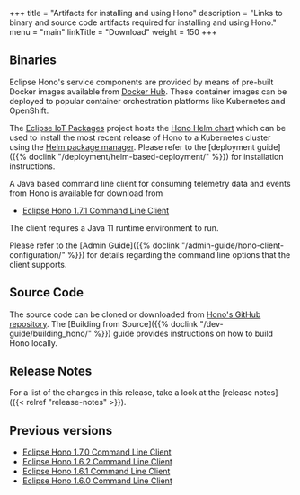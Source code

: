+++
title = "Artifacts for installing and using Hono"
description = "Links to binary and source code artifacts required for installing and using Hono."
menu = "main"
linkTitle = "Download"
weight = 150
+++

## Binaries

Eclipse Hono's service components are provided by means of pre-built Docker images available from
[Docker Hub](https://hub.docker.com/u/eclipse/). These container images can be deployed to popular
container orchestration platforms like Kubernetes and OpenShift.

The [Eclipse IoT Packages](https://www.eclipse.org/packages/) project hosts the
[Hono Helm chart](https://github.com/eclipse/packages/tree/master/charts/hono)
which can be used to install the most recent release of Hono to a Kubernetes cluster
using the [Helm package manager](https://helm.sh).
Please refer to the [deployment guide]({{% doclink "/deployment/helm-based-deployment/" %}})
for installation instructions.

A Java based command line client for consuming telemetry data and events from Hono is available for download from

* [Eclipse Hono 1.7.1 Command Line Client](https://www.eclipse.org/downloads/download.php?file=/hono/hono-cli-1.7.1-exec.jar)

The client requires a Java 11 runtime environment to run.

Please refer to the [Admin Guide]({{% doclink "/admin-guide/hono-client-configuration/" %}}) for details regarding the command
line options that the client supports.

## Source Code

The source code can be cloned or downloaded from [Hono's GitHub repository](https://github.com/eclipse/hono).
The [Building from Source]({{% doclink "/dev-guide/building_hono/" %}}) guide provides instructions on how to build Hono locally.

## Release Notes

For a list of the changes in this release, take a look at the [release notes]({{< relref "release-notes" >}}).

## Previous versions

* [Eclipse Hono 1.7.0 Command Line Client](https://www.eclipse.org/downloads/download.php?file=/hono/hono-cli-1.7.0-exec.jar)
* [Eclipse Hono 1.6.2 Command Line Client](https://www.eclipse.org/downloads/download.php?file=/hono/hono-cli-1.6.2-exec.jar)
* [Eclipse Hono 1.6.1 Command Line Client](https://www.eclipse.org/downloads/download.php?file=/hono/hono-cli-1.6.1-exec.jar)
* [Eclipse Hono 1.6.0 Command Line Client](https://www.eclipse.org/downloads/download.php?file=/hono/hono-cli-1.6.0-exec.jar)
